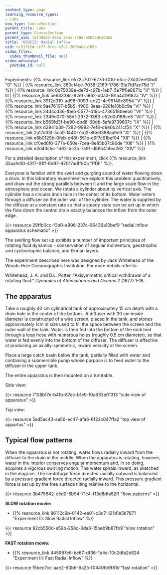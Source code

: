 ```yaml
---
content_type: page
learning_resource_types:
- Labs
ocw_type: CourseSection
parent_title: Labs
parent_type: CourseSection
parent_uid: 15f39ab3-4a66-34ac-748a-b58a5de103e2
title: 'GFDIII: Radial inflow'
uid: ec51f62d-cf27-0fce-e2c2-2680abaaf69a
video_files:
  video_thumbnail_file: null
video_metadata:
  youtube_id: null
---
```


Experiments: {{% resource_link e572c702-677d-f010-efcc-73d32ee10bdf "0" %}} | {{% resource_link 380cf4ce-7038-2169-1786-3fa7fd7ac75d "I" %}} | {{% resource_link 0d75039e-de7d-c97b-1eb7-5e7ff0e8671c "II" %}} | III | {{% resource_link 5e63338c-82e1-a962-d0a3-161a4d19182a "IV" %}} | {{% resource_link 3912d310-ad98-0993-ce22-4c99148c8954 "V" %}} | {{% resource_link 9ae76107-b5b5-4900-3eaa-928fe10b9c9a "VI" %}} | {{% resource_link 24d4cd36-fbeb-5577-419c-4736518beeb6 "VII" %}} | {{% resource_link 2349d070-58df-2972-1363-e52d0d188ce8 "VIII" %}} | {{% resource_link b569fd3f-be90-dbd8-60db-5afa9739607c "IX" %}} | {{% resource_link d2941b39-7282-9992-7ef8-d6e0b241cf54 "X" %}} | {{% resource_link 2a17d33f-5ca9-f440-7cd2-86e6388aa9e9 "XI" %}} | {{% resource_link e6b0129b-0feb-d48f-551e-c6f7c61bef04 "XII" %}} | {{% resource_link cf0ed6f6-377a-650e-7cea-8e85b67c86de "XIII" %}} | {{% resource_link e2d43c5c-1d62-bc3b-7a91-d86b414ea262 "XIV" %}}

For a detailed description of this experiment, click {{% resource_link 45aafe00-43f7-61ff-6d97-92017adff80a "PDF" %}}.

Everyone is familiar with the swirl and gurgling sound of water flowing down a drain. In this laboratory experiment we explore this problem quantitatively, and draw out the strong parallels between it and the large scale flow in the atmosphere and ocean. We rotate a cylinder about its vertical axis. The cylinder has a circular drain hole in the center of its bottom. Water enters through a diffuser on the outer wall of the cylinder. The water is supplied by the diffuser at a constant rate so that a steady state can be set up in which the flow down the central drain exactly balances the inflow from the outer edge.

{{< resource 29ffb0cc-f3d0-a906-237c-96436a10bef9 "radial inflow apparatus schematic" >}}

The swirling flow set up exhibits a number of important principles of rotating fluid dynamics - conservation of angular momentum, geostrophic and cyclostrophic balance, and Ekman layers.

The experiment described here was designed by Jack Whitehead of the Woods Hole Oceanographic Institution. For more details refer to:

Whitehead, J. A. and D.L. Potter. "Axisymmetric critical withdrawal of a rotating fluid." _Dynamics of Atmospheres and Oceans_ 2 (1977) 1-18.

The apparatus
-------------

Take a roughly 40 cm cylindrical tank of approximately 15 cm depth with a drain hole in the center of the bottom.  A diffuser with 30 cm inside diameter is constructed of a wire screen, placed in the tank, and stones approximately 1cm in size used to fill the space between the screen and the outer wall of the tank. Water is then fed into the bottom of the rock bed through a loop hose with numerous holes (roughly 0.5 cm diameter), so that water is fed evenly into the bottom of the diffuser. The diffuser is effective at producing an axially-symmetric, inward velocity at the screen.

Place a large catch basin below the tank, partially filled with water and containing a submersible pump whose purpose is to feed water to the diffuser in the upper tank.

The entire apparatus is then mounted on a turntable.

Side view:

{{< resource 7108b17e-b4fb-87ec-b1e9-f0a633e01313 "side view of apparatus" >}} 

Top view:

{{< resource 5ad5ac43-aa56-ec47-afa6-6f22c047ffa2 "top view of appartus" >}}

Typical flow patterns
---------------------

When the apparatus is not rotating, water flows radially inward from the diffuser to the drain in the middle. When the apparatus is rotating, however, water in the interior conserves angular momentum and, in so doing, acquires a vigorous swirling motion. The water spirals inward, as sketched in the diagram. The centrifugal force directed radially outward is balanced by a pressure gradient force directed radially inward. This pressure gradient force is set up by the free surface tilting relative to the horizontal.

{{< resource 3b475642-e5d0-6b94-71c4-f13d8dfa52ff "flow patterns" >}}

**SLOW rotation movie:** 

*   {{% resource_link 86112c9b-0142-ee01-c3d7-121d1e5b7871 "Experiment III: Slow Radial Inflow" %}}

{{< resource 92cb550d-e59b-258c-0da6-15beb9b87fb9 "slow rotation" >}}

**FAST rotation movie:**

*   {{% resource_link 445987e6-be67-df36-1b4e-10c2dfa2d624 "Experiment III: Fast Radial Inflow" %}}

{{< resource f5bec7cc-aae2-90b6-9a25-f0440fb9f81d "fast rotation" >}}
